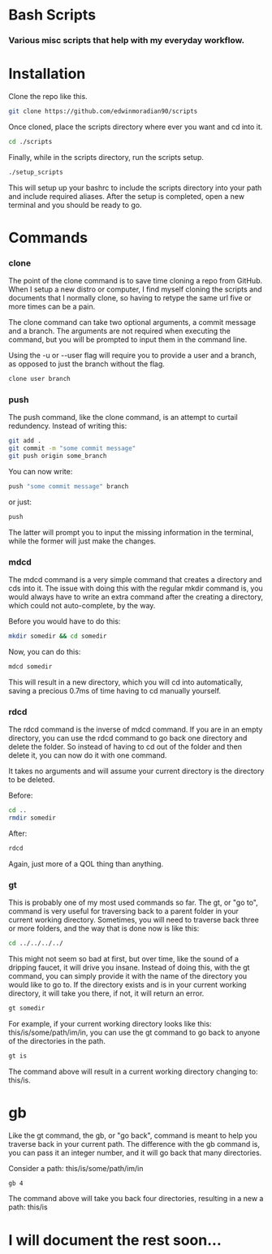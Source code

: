 # Bash Scripts 

### Various misc scripts that help with my everyday workflow.

# Installation

Clone the repo like this.

```bash
git clone https://github.com/edwinmoradian90/scripts

```

Once cloned, place the scripts directory where ever you want and cd into it.

```bash
cd ./scripts

```

Finally, while in the scripts directory, run the scripts setup.

```bash
./setup_scripts

```

This will setup up your bashrc to include the scripts directory into your path and include required aliases.
After the setup is completed, open a new terminal and you should be ready to go.

# Commands

### clone

The point of the clone command is to save time cloning a repo from GitHub. 
When I setup a new distro or computer, I find myself cloning the scripts and documents that I normally clone, 
so having to retype the same url five or more times can be a pain. 

The clone command can take two optional arguments, a commit message and a branch.
The arguments are not required when executing the command, but you will be prompted to input them in the command line.

Using the -u or --user flag will require you to provide a user and a branch, as opposed to just the branch without the flag.

```bash
clone user branch

```

### push 

The push command, like the clone command, is an attempt to curtail redundency.
Instead of writing this: 

```bash
git add .
git commit -m "some commit message"
git push origin some_branch

```

You can now write:

```bash 
push "some commit message" branch

```

or just: 

```bash
push

```

The latter will prompt you to input the missing information in the terminal, while the former will just make the changes.

### mdcd

The mdcd command is a very simple command that creates a directory and cds into it. 
The issue with doing this with the regular mkdir command is, you would always have to write an extra command after the creating a directory, 
which could not auto-complete, by the way.

Before you would have to do this:

```bash
mkdir somedir && cd somedir

```
Now, you can do this: 

```bash
mdcd somedir

```
This will result in a new directory, which you will cd into automatically, saving a precious 0.7ms of time having to cd manually yourself.

### rdcd

The rdcd command is the inverse of mdcd command. If you are in an empty directory, you can use the rdcd command to go back one directory and delete the folder.
So instead of having to cd out of the folder and then delete it, you can now do it with one command.

It takes no arguments and will assume your current directory is the directory to be deleted.

Before:

```bash
cd ..
rmdir somedir

```

After:

```bash
rdcd

```

Again, just more of a QOL thing than anything.

### gt 

This is probably one of my most used commands so far. The gt, or "go to", command is very useful for traversing back to a parent 
folder in your current working directory. Sometimes, you will need to traverse back three or more folders, and the way that is done now is like this: 

```bash
cd ../../../../

```

This might not seem so bad at first, but over time, like the sound of a dripping faucet, it will drive you insane.
Instead of doing this, with the gt command, you can simply provide it with the name of the directory you would like to go to. 
If the directory exists and is in your current working directory, it will take you there, if not, it will return an error.

```bash
gt somedir

```

For example, if your current working directory looks like this: this/is/some/path/im/in, you can use the gt command to go back to
anyone of the directories in the path.

```bash
gt is

```

The command above will result in a current working directory changing to: this/is.

# gb 

Like the gt command, the gb, or "go back", command is meant to help you traverse back in your current path. 
The difference with the gb command is, you can pass it an integer number, and it will go back that many directories.

Consider a path: this/is/some/path/im/in

```bash
gb 4

```

The command above will take you back four directories, resulting in a new a path: this/is

# I will document the rest soon...



